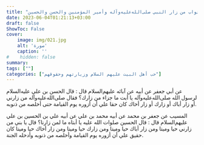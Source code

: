 ```yaml
---
title: "ثواب من زار النبي صلى‌الله‌عليه‌وآله وأمير المؤمنين والحسن والحسين"
date: 2023-06-04T01:21:13+03:00
draft: false
ShowToc: False
cover:
    image: img/021.jpg
    alt: 'صورة'
    caption: ''
#    hidden: false
summary: 
tags: [""]
categories: ["حب أهل البيت عليهم السلام وزيارتهم وحقوقهم"]
---
```

عن أبي
جعفر عن أبيه عن آبائه عليهم‌السلام قال : قال الحسن بن علي عليه‌السلام
لرسول الله صلى‌الله‌عليه‌وآله يا أبت ما جزاء من زارك؟ فقال صلى‌الله‌عليه‌وآله من زارني أو
زار أباك أو زارك أو زار أخاك كان حقا علي أن أزوره يوم القيامة حتى
أخلصه من ذنوبه.

المسيب عن جعفر بن
محمد عن أبيه محمد بن علي عن أبيه علي بن الحسين بن علي عليهم‌السلام
قال : قال الحسين صلوات الله عليه يا أبتاه ما لمن زارنا؟ قال يا بني من
زارني حيا وميتا ومن زار أباك حيا وميتا ومن زارك حيا وميتا ومن زار
أخاك حيا وميتا كان حقيق علي أن أزوره يوم القيامة وأخلصه من ذنوبه
وأدخله الجنة.

